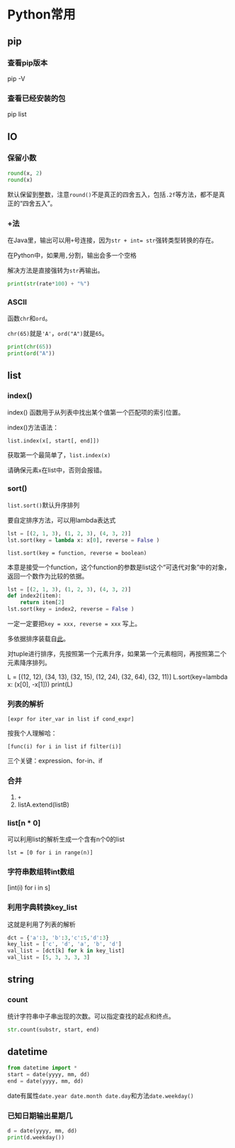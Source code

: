# Python常用

## pip

### 查看pip版本

pip -V

### 查看已经安装的包

pip list

## IO

### 保留小数

```python
round(x, 2)
round(x)
```

默认保留到整数，注意`round()`不是真正的四舍五入，包括`.2f`等方法，都不是真正的“四舍五入”。

### +法

在Java里，输出可以用`+`号连接，因为`str + int= str`强转类型转换的存在。

在Python中，如果用`,`分割，输出会多一个空格

解决方法是直接强转为`str`再输出。

```python
print(str(rate*100) + "%")
```

### ASCII

函数`chr`和`ord`。

`chr(65)`就是`'A'`，`ord("A")`就是`65`。

```python
print(chr(65))
print(ord("A"))
```

## list

### index()

index() 函数用于从列表中找出某个值第一个匹配项的索引位置。

index()方法语法：

```
list.index(x[, start[, end]])
```

获取第一个最简单了，`list.index(x)`

请确保元素`x`在list中，否则会报错。

### sort()

`list.sort()`默认升序排列

要自定排序方法，可以用lambda表达式

```python
lst = [(2, 1, 3), (1, 2, 3), (4, 3, 2)]
lst.sort(key = lambda x: x[0], reverse = False )
```

`list.sort(key = function, reverse = boolean)`

本意是接受一个function，这个function的参数是list这个“可迭代对象”中的对象，返回一个数作为比较的依据。

```python
lst = [(2, 1, 3), (1, 2, 3), (4, 3, 2)]
def index2(item):
    return item[2]
lst.sort(key = index2, reverse = False )
```

一定一定要把`key = xxx, reverse = xxx` 写上。

多依据排序装载自[此](https://blog.csdn.net/y12345678904/article/details/77507552)。

对tuple进行排序，先按照第一个元素升序，如果第一个元素相同，再按照第二个元素降序排列。

L = [(12, 12), (34, 13), (32, 15), (12, 24), (32, 64), (32, 11)]
L.sort(key=lambda x: (x[0], -x[1]))
print(L)


### 列表的解析

`[expr for iter_var in list if cond_expr]`

按我个人理解哈：

`[func(i) for i in list if filter(i)]`

三个关键：expression、for-in、if

### 合并

1. `+`
2. listA.extend(listB)

### list[n * 0]

可以利用list的解析生成一个含有n个0的list

`lst = [0 for i in range(n)]`

### 字符串数组转int数组

[int(i) for i in s]

### 利用字典转换key_list

这就是利用了列表的解析

```python
dct = {'a':3, 'b':3,'c':5,'d':3}
key_list = ['c', 'd', 'a', 'b', 'd']
val_list = [dct[k] for k in key_list]
val_list = [5, 3, 3, 3, 3]
```

## string

### count

统计字符串中子串出现的次数。可以指定查找的起点和终点。

```python
str.count(substr, start, end)
```

## datetime

```python
from datetime import *
start = date(yyyy, mm, dd)
end = date(yyyy, mm, dd)
```

date有属性`date.year date.month date.day`和方法`date.weekday()`

### 已知日期输出星期几

```python
d = date(yyyy, mm, dd)
print(d.weekday())
```
